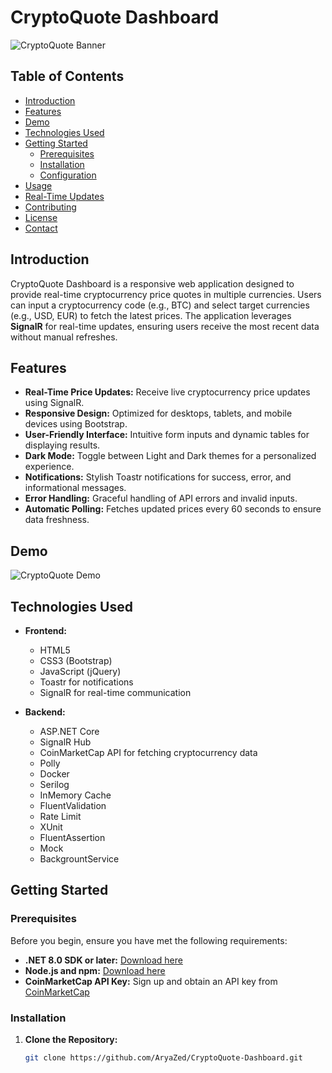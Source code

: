 # CryptoQuote Dashboard

![CryptoQuote Banner](path-to-your-banner-image.png) <!-- Optional: Add a banner image -->

## Table of Contents

- [Introduction](#introduction)
- [Features](#features)
- [Demo](#demo)
- [Technologies Used](#technologies-used)
- [Getting Started](#getting-started)
  - [Prerequisites](#prerequisites)
  - [Installation](#installation)
  - [Configuration](#configuration)
- [Usage](#usage)
- [Real-Time Updates](#real-time-updates)
- [Contributing](#contributing)
- [License](#license)
- [Contact](#contact)

## Introduction

CryptoQuote Dashboard is a responsive web application designed to provide real-time cryptocurrency price quotes in multiple currencies. Users can input a cryptocurrency code (e.g., BTC) and select target currencies (e.g., USD, EUR) to fetch the latest prices. The application leverages **SignalR** for real-time updates, ensuring users receive the most recent data without manual refreshes.

## Features

- **Real-Time Price Updates:** Receive live cryptocurrency price updates using SignalR.
- **Responsive Design:** Optimized for desktops, tablets, and mobile devices using Bootstrap.
- **User-Friendly Interface:** Intuitive form inputs and dynamic tables for displaying results.
- **Dark Mode:** Toggle between Light and Dark themes for a personalized experience.
- **Notifications:** Stylish Toastr notifications for success, error, and informational messages.
- **Error Handling:** Graceful handling of API errors and invalid inputs.
- **Automatic Polling:** Fetches updated prices every 60 seconds to ensure data freshness.

## Demo

![CryptoQuote Demo](path-to-demo-image.gif) <!-- Optional: Add a demo GIF or image -->

## Technologies Used

- **Frontend:**
  - HTML5
  - CSS3 (Bootstrap)
  - JavaScript (jQuery)
  - Toastr for notifications
  - SignalR for real-time communication

- **Backend:**
  - ASP.NET Core
  - SignalR Hub
  - CoinMarketCap API for fetching cryptocurrency data
  - Polly
  - Docker
  - Serilog
  - InMemory Cache
  - FluentValidation
  - Rate Limit
  - XUnit
  - FluentAssertion
  - Mock
  - BackgrountService

## Getting Started

### Prerequisites

Before you begin, ensure you have met the following requirements:

- **.NET 8.0 SDK or later:** [Download here](https://dotnet.microsoft.com/download)
- **Node.js and npm:** [Download here](https://nodejs.org/)
- **CoinMarketCap API Key:** Sign up and obtain an API key from [CoinMarketCap](https://coinmarketcap.com/api/)

### Installation

1. **Clone the Repository:**

   ```bash
   git clone https://github.com/AryaZed/CryptoQuote-Dashboard.git
